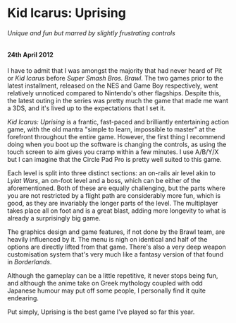 # Kid Icarus: Uprising

###### Unique and fun but marred by slightly frustrating controls

#### 24th April 2012

I have to admit that I was amongst the majority that had never heard of Pit or _Kid Icarus_ before _Super Smash Bros. Brawl_. The two games prior to the latest installment, released on the NES and Game Boy respectively, went relatively unnoticed compared to Nintendo's other flagships. Despite this, the latest outing in the series was pretty much the game that made me want a 3DS, and it's lived up to the expectations that I set it.

_Kid Icarus: Uprising_ is a frantic, fast-paced and brilliantly entertaining action game, with the old mantra "simple to learn, impossible to master" at the forefront throughout the entire game. However, the first thing I recommend doing when you boot up the software is changing the controls, as using the touch screen to aim gives you cramp within a few minutes. I use A/B/Y/X but I can imagine that the Circle Pad Pro is pretty well suited to this game.

Each level is split into three distinct sections: an on-rails air level akin to _Lylat Wars_, an on-foot level and a boss, which can be either of the aforementioned. Both of these are equally challenging, but the parts where you are not restricted by a flight path are considerably more fun, which is good, as they are invariably the longer parts of the level. The multiplayer takes place all on foot and is a great blast, adding more longevity to what is already a surprisingly big game.

The graphics design and game features, if not done by the Brawl team, are heavily influenced by it. The menu is nigh on identical and half of the options are directly lifted from that game. There's also a very deep weapon customisation system that's very much like a fantasy version of that found in _Borderlands_.

Although the gameplay can be a little repetitive, it never stops being fun, and although the anime take on Greek mythology coupled with odd Japanese humour may put off some people, I personally find it quite endearing.

Put simply, Uprising is the best game I’ve played so far this year.